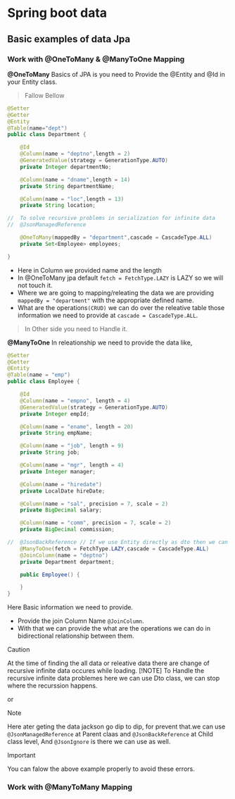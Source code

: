 # Spring boot data

## Basic examples of data Jpa

### Work with @OneToMany & @ManyToOne Mapping

**@OneToMany**
Basics of JPA is you need to Provide the @Entity and @Id in your Entity class.

> Fallow Bellow

```java
@Setter
@Getter
@Entity
@Table(name="dept")
public class Department {

	@Id
	@Column(name = "deptno",length = 2)
	@GeneratedValue(strategy = GenerationType.AUTO)
	private Integer departmentNo;

	@Column(name = "dname",length = 14)
	private String departmentName;

	@Column(name = "loc",length = 13)
	private String location;

//  To solve recursive problems in serialization for infinite data
//	@JsonManagedReference

	@OneToMany(mappedBy = "department",cascade = CascadeType.ALL)
	private Set<Employee> employees;

}
```

+ Here in Column we provided name and the length
+ In @OneToMany jpa default `fetch = FetchType.LAZY` is LAZY so we will not touch it.
+ Where we are going to mapping/releating the data we are providing `mappedBy = "department"` with the appropriate defined name.
+ What are the operations`(CRUD)` we can do over the releative table those information we need to provide at `cascade = CascadeType.ALL`.

> In Other side you need to Handle it.

**@ManyToOne**
In releationship we need to provide the data like,

```java
@Setter
@Getter
@Entity
@Table(name = "emp")
public class Employee {

	@Id
	@Column(name = "empno", length = 4)
	@GeneratedValue(strategy = GenerationType.AUTO)
	private Integer empId;

	@Column(name = "ename", length = 20)
	private String empName;

	@Column(name = "job", length = 9)
	private String job;

	@Column(name = "mgr", length = 4)
	private Integer manager;

	@Column(name = "hiredate")
	private LocalDate hireDate;

	@Column(name = "sal", precision = 7, scale = 2)
	private BigDecimal salary;

	@Column(name = "comm", precision = 7, scale = 2)
	private BigDecimal commission;

//	@JsonBackReference // If we use Entity directly as dto then we can use
	@ManyToOne(fetch = FetchType.LAZY,cascade = CascadeType.ALL)
	@JoinColumn(name = "deptno")
	private Department department;

	public Employee() {

	}
}
```

Here Basic information we need to provide.
+ Provide the join Column Name `@JoinColumn`.
+ With that we can provide the what are the operations we can do in
bidirectional relationship between them.

> [!CAUTION]
> At the time of finding the all data or releative data there are change of recursive infinite data occures while loading.
> [!NOTE]
> To Handle the recursive infinite data problemes here we can use Dto class, we can stop where the recurssion happens.

or

> [!NOTE]
> Here ater geting the data jackson go dip to dip, for prevent that.we can use `@JsonManagedReference` at Parent claas and `@JsonBackReference` at Child class level, And `@JsonIgnore` is there we can use as well.

> [!IMPORTANT]
> You can falow the above example properly to avoid these errors.

### Work with @ManyToMany Mapping
